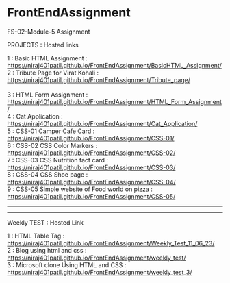 # FrontEndAssignment
FS-02-Module-5 Assignment

PROJECTS :  Hosted links

1 : Basic HTML Assignment : https://niraj401patil.github.io/FrontEndAssignment/BasicHTML_Assignment/   <br>
2 : Tribute Page for Virat Kohali : https://niraj401patil.github.io/FrontEndAssignment/Tribute_page/   <br>       
3 : HTML Form Assignment : https://niraj401patil.github.io/FrontEndAssignment/HTML_Form_Assignment/    <br>
4 : Cat Application : https://niraj401patil.github.io/FrontEndAssignment/Cat_Application/              <br> 
5 : CSS-01 Camper Cafe Card : https://niraj401patil.github.io/FrontEndAssignment/CSS-01/               <br>
6 : CSS-02 CSS Color Markers : https://niraj401patil.github.io/FrontEndAssignment/CSS-02/              <br>
7 : CSS-03 CSS Nutrition fact card : https://niraj401patil.github.io/FrontEndAssignment/CSS-03/        <br>
8 : CSS-04 CSS Shoe page : https://niraj401patil.github.io/FrontEndAssignment/CSS-04/                  <br>
9 : CSS-05 Simple website of Food world on pizza : https://niraj401patil.github.io/FrontEndAssignment/CSS-05/      <br><hr><hr>



Weekly TEST : Hosted Link

1 : HTML Table Tag : https://niraj401patil.github.io/FrontEndAssignment/Weekly_Test_11_06_23/                            <br>
2 : Blog using html and css : https://niraj401patil.github.io/FrontEndAssignment/weekly_test/                            <br>
3 : Microsoft clone Using HTML and CSS : https://niraj401patil.github.io/FrontEndAssignment/weekly_test_3/               <br>
